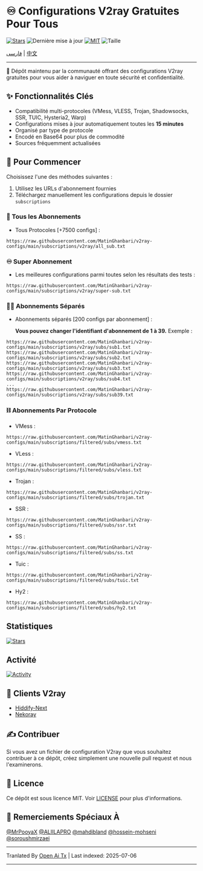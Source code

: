 # ♾️ Configurations V2ray Gratuites Pour Tous
[![Stars](https://img.shields.io/github/stars/MatinGhanbari/v2ray-configs?style=flat-square)](https://github.com/MatinGhanbari/v2ray-configs/stargazers)
![Dernière mise à jour](https://img.shields.io/github/last-commit/MatinGhanbari/v2ray-configs?style=flat-square) [![MIT](https://img.shields.io/badge/license-MIT-green?style=flat-square)](https://lbesson.mit-license.org/) ![Taille](https://img.shields.io/github/repo-size/MatinGhanbari/v2ray-configs?style=flat-square)

[فارسی](https://github.com/MatinGhanbari/v2ray-configs/blob/main/docs/README/README.fa.md) | [中文](https://github.com/MatinGhanbari/v2ray-configs/blob/main/docs/README/README.zh.md)

---------

🧩 Dépôt maintenu par la communauté offrant des configurations V2ray gratuites pour vous aider à naviguer en toute sécurité et confidentialité.

## ✨ Fonctionnalités Clés
- Compatibilité multi-protocoles (VMess, VLESS, Trojan, Shadowsocks, SSR, TUIC, Hysteria2, Warp)
- Configurations mises à jour automatiquement toutes les **15 minutes**
- Organisé par type de protocole
- Encodé en Base64 pour plus de commodité
- Sources fréquemment actualisées

## 🚀 Pour Commencer
Choisissez l'une des méthodes suivantes :
1. Utilisez les URLs d'abonnement fournies
2. Téléchargez manuellement les configurations depuis le dossier `subscriptions`

### 🔗 Tous les Abonnements
- Tous Protocoles [+7500 configs] :
```
https://raw.githubusercontent.com/MatinGhanbari/v2ray-configs/main/subscriptions/v2ray/all_sub.txt
```

### ♾️ Super Abonnement
- Les meilleures configurations parmi toutes selon les résultats des tests :
```
https://raw.githubusercontent.com/MatinGhanbari/v2ray-configs/main/subscriptions/v2ray/super-sub.txt
```

### 👨‍🚀 Abonnements Séparés

- Abonnements séparés [200 configs par abonnement] :

    **Vous pouvez changer l'identifiant d'abonnement de 1 à 39.** Exemple :
```
https://raw.githubusercontent.com/MatinGhanbari/v2ray-configs/main/subscriptions/v2ray/subs/sub1.txt
https://raw.githubusercontent.com/MatinGhanbari/v2ray-configs/main/subscriptions/v2ray/subs/sub2.txt
https://raw.githubusercontent.com/MatinGhanbari/v2ray-configs/main/subscriptions/v2ray/subs/sub3.txt
https://raw.githubusercontent.com/MatinGhanbari/v2ray-configs/main/subscriptions/v2ray/subs/sub4.txt
...
https://raw.githubusercontent.com/MatinGhanbari/v2ray-configs/main/subscriptions/v2ray/subs/sub39.txt
```

### ⛓️ Abonnements Par Protocole
- VMess : 
```
https://raw.githubusercontent.com/MatinGhanbari/v2ray-configs/main/subscriptions/filtered/subs/vmess.txt
```
- VLess : 
```
https://raw.githubusercontent.com/MatinGhanbari/v2ray-configs/main/subscriptions/filtered/subs/vless.txt
```
- Trojan : 
```
https://raw.githubusercontent.com/MatinGhanbari/v2ray-configs/main/subscriptions/filtered/subs/trojan.txt
```
- SSR : 
```
https://raw.githubusercontent.com/MatinGhanbari/v2ray-configs/main/subscriptions/filtered/subs/ssr.txt
```
- SS : 
```
https://raw.githubusercontent.com/MatinGhanbari/v2ray-configs/main/subscriptions/filtered/subs/ss.txt
```
- Tuic : 
```
https://raw.githubusercontent.com/MatinGhanbari/v2ray-configs/main/subscriptions/filtered/subs/tuic.txt
```
- Hy2 : 
```
https://raw.githubusercontent.com/MatinGhanbari/v2ray-configs/main/subscriptions/filtered/subs/hy2.txt
```

## Statistiques
[![Stars](https://starchart.cc/MatinGhanbari/v2ray-configs.svg?variant=adaptive)](https://github.com/MatinGhanbari/v2ray-configs/stargazers)

## Activité
[![Activity](https://repobeats.axiom.co/api/embed/381408388d06985f0df2e3a83b1afcd9b3d0a696.svg "Repobeats analytics image")](#)


## 📱 Clients V2ray
- [Hiddify-Next](https://github.com/hiddify/hiddify-next)
- [Nekoray](https://github.com/MatsuriDayo/nekoray)

## ✍️ Contribuer
Si vous avez un fichier de configuration V2ray que vous souhaitez contribuer à ce dépôt, créez simplement une nouvelle pull request et nous l'examinerons.

## 📝 Licence
Ce dépôt est sous licence MIT. Voir [LICENSE](https://raw.githubusercontent.com/MatinGhanbari/v2ray-configs/main/LICENSE) pour plus d'informations.

## 🤍 Remerciements Spéciaux À
[@MrPooyaX](https://github.com/MrPooyaX)
[@ALIILAPRO](https://github.com/ALIILAPRO)
[@mahdibland](https://github.com/mahdibland)
[@hossein-mohseni](https://github.com/hossein-mohseni)
[@soroushmirzaei](https://github.com/soroushmirzaei)

---

Tranlated By [Open Ai Tx](https://github.com/OpenAiTx/OpenAiTx) | Last indexed: 2025-07-06

---